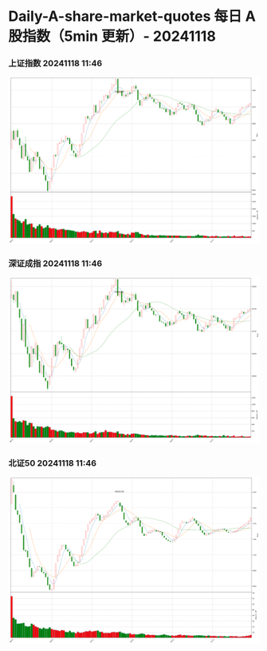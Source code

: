 
# Daily-A-share-market-quotes 每日 A 股指数（5min 更新）- 20241118

### 上证指数 20241118 11:46
![](./fig/2024/11/20241118-sh000001.png)

### 深证成指 20241118 11:46
![](./fig/2024/11/20241118-sz399001.png)

### 北证50 20241118 11:46
![](./fig/2024/11/20241118-bj899050.png)
